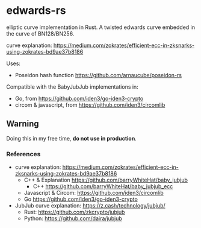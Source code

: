 # edwards-rs 

elliptic curve implementation in Rust. A twisted edwards curve embedded in the curve of BN128/BN256.

 curve explanation: https://medium.com/zokrates/efficient-ecc-in-zksnarks-using-zokrates-bd9ae37b8186

Uses:
- Poseidon hash function https://github.com/arnaucube/poseidon-rs

Compatible with the BabyJubJub implementations in:
- Go, from https://github.com/iden3/go-iden3-crypto
- circom & javascript, from https://github.com/iden3/circomlib

## Warning
Doing this in my free time, **do not use in production**.

### References
-  curve explanation: https://medium.com/zokrates/efficient-ecc-in-zksnarks-using-zokrates-bd9ae37b8186
	- C++ & Explanation https://github.com/barryWhiteHat/baby_jubjub
		- C++ https://github.com/barryWhiteHat/baby_jubjub_ecc
	- Javascript & Circom: https://github.com/iden3/circomlib
	- Go https://github.com/iden3/go-iden3-crypto
- JubJub curve explanation: https://z.cash/technology/jubjub/
	- Rust: https://github.com/zkcrypto/jubjub
	- Python: https://github.com/daira/jubjub
